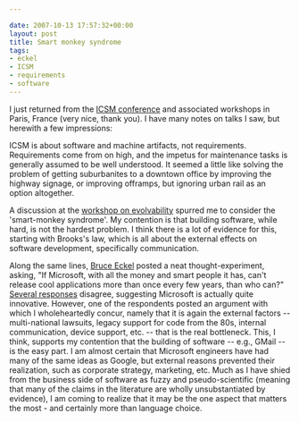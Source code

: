 ```yaml
---

date: 2007-10-13 17:57:32+00:00
layout: post
title: Smart monkey syndrome
tags:
- eckel
- ICSM
- requirements
- software
---
```


I just returned from the [ICSM conference](http://icsm07.ai.univ-paris8.fr/) and associated workshops in Paris, France (very nice, thank you). I have many notes on talks I saw, but herewith a few impressions:

ICSM is about software and machine artifacts, not requirements. Requirements come from on high, and the impetus for maintenance tasks is generally assumed to be well understood. It seemed a little like solving the problem of getting suburbanites to a downtown office by improving the highway signage, or improving offramps, but ignoring urban rail as an option altogether.

A discussion at the [workshop on evolvability](http://homepages.feis.herts.ac.uk/~comqcln/EN/software_evolvability07.html) spurred me to consider the 'smart-monkey syndrome'. My contention is that building software, while hard, is not the hardest problem. I think there is a lot of evidence for this, starting with Brooks's law, which is all about the external effects on software development, specifically communication.

Along the same lines, [Bruce Eckel](http://www.artima.com/weblogs/viewpost.jsp?thread=216326) posted a neat thought-experiment, asking, "If Microsoft, with all the money and smart people it has, can't release cool applications more than once every few years, than who can?" [Several responses](http://www.artima.com/forums/flat.jsp?forum=106&thread=216326) disagree, suggesting Microsoft is actually quite innovative. However, one of the respondents posted an argument with which I wholeheartedly concur, namely that it is again the external factors -- multi-national lawsuits, legacy support for code from the 80s, internal communication, device support, etc. -- that is the real bottleneck. This, I think, supports my contention that the building of software -- e.g., GMail -- is the easy part. I am almost certain that Microsoft engineers have had many of the same ideas as Google, but external reasons prevented their realization, such as corporate strategy, marketing, etc. Much as I have shied from the business side of software as fuzzy and pseudo-scientific (meaning that many of the claims in the literature are wholly unsubstantiated by evidence), I am coming to realize that it may be the one aspect that matters the most - and certainly more than language choice.
